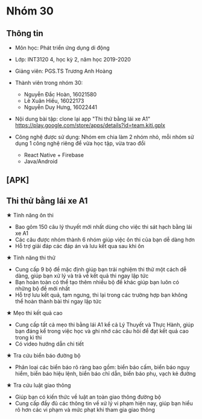 # Nhóm 30

## Thông tin

- Môn học: Phát triển ứng dụng di động
- Lớp: INT3120 4, học kỳ 2, năm học 2019-2020
- Giảng viên: PGS.TS Trương Anh Hoàng
- Thành viên trong nhóm 30:
  - Nguyễn Đắc Hoàn, 16021580
  - Lê Xuân Hiếu, 16022173
  - Nguyễn Duy Hưng, 16022441
 
- Nội dung bài tập: clone lại app "Thi thử bằng lái xe A1" https://play.google.com/store/apps/details?id=team.kiti.gplx
- Công nghệ được sử dụng: Nhóm em chia làm 2 nhóm nhỏ, mỗi nhóm sử dụng 1 công nghệ riêng để vừa học tập, vừa trao đổi
  - React Native + Firebase
  - Java/Android

## [APK]

## Thi thử bằng lái xe A1

★ Tính năng ôn thi
- Bao gôm 150 câu lý thuyết mới nhất dùng cho việc thi sát hạch bằng lái xe A1
- Các câu được nhóm thành 6 nhóm giúp việc ôn thi của bạn dễ dàng hơn
- Hỗ trợ giải đáp các đáp án và lưu kết qua sau khi ôn

★ Tính năng thi thử
- Cung cấp 9 bộ đề mặc định giúp bạn trải nghiệm thi thử một cách dễ dàng, giúp bạn xử lý và trả về kết quả thi ngay lập tức
- Bạn hoàn toàn có thể tạo thêm nhiều bộ đề khác giúp bạn luôn có những bộ đề mới nhất
- Hỗ trợ lưu kết quả, tạm ngưng, thi lại trong các trường hợp bạn không thể hoàn thành bài thi ngay lập tức

★ Mẹo thi kết quả cao
- Cung cấp tất cả mẹo thi bằng lái A1 kể cả Lý Thuyết và Thực Hành, giúp bạn đáng kể trong việc học và ghi nhớ các câu hỏi để đạt kết quả cao trong kì thi
- Có video hướng dẫn chi tiết

★ Tra cứu biển báo đường bộ
- Phân loại các biển báo rõ ràng bao gồm: biển báo cấm, biển báo nguy hiểm, biển báo hiệu lệnh, biển báo chỉ dẫn, biển báo phụ, vạch kẻ đường

★ Tra cứu luật giao thông
- Giúp bạn có kiến thức về luật an toàn giao thông đường bộ
- Cung cấp đầy đủ các thông tin về xử lý vi phạm hiện nay, giúp bạn hiểu rõ hơn các vi phạm và mức phạt khi tham gia giao thông
